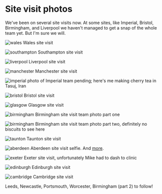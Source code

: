 # Site visit photos

We've been on several site visits now. At some sites, like Imperial, Bristol, Birmingham, and Liverpool we haven't managed to get a snap of the whole team yet. But I'm sure we will. 

![wales](https://github.com/drcjar/ipfjes/blob/master/photos/20170516_134521.jpg)
Wales site visit

![southampton](https://github.com/drcjar/ipfjes/blob/master/photos/IMG_0859.jpg)
Southampton site visit

![liverpool](https://github.com/drcjar/ipfjes/blob/master/photos/20170518_123241.jpg)
Liverpool site visit

![manchester](https://github.com/drcjar/ipfjes/blob/master/photos/IMG_0879.jpg)
Manchester site visit

![imperial](https://github.com/drcjar/ipfjes/blob/master/photos/Carl3.jpg)
photo of Imperial team pending; here's me making cherry tea in Tasuj, Iran

![bristol](https://github.com/drcjar/ipfjes/blob/master/photos/20170524_140546.jpg)
Bristol site visit

![glasgow](https://github.com/drcjar/ipfjes/blob/master/photos/20170627_113758(0).jpg)
Glasgow site visit

![birmingham](https://github.com/drcjar/ipfjes/blob/master/photos/GWBirmingham.jpg)
Birmingham site visit team photo part one

![birmingham](https://github.com/drcjar/ipfjes/blob/master/photos/image001.jpg)
Birmingham site visit team photo part two, definitely no biscuits to see here

![taunton](https://github.com/drcjar/ipfjes/blob/master/photos/20170710_140205.jpg)
Taunton site visit

![aberdeen](https://github.com/drcjar/ipfjes/blob/master/photos/IMG_8966.jpg)
Aberdeen site visit selfie. And [more](https://github.com/drcjar/ipfjes/blob/master/photos/20170503_182235.jpg).

![exeter](https://github.com/drcjar/ipfjes/blob/master/photos/20170720_151412.jpg)
Exeter site visit, unfortunately Mike had to dash to clinic

![edinburgh](https://github.com/drcjar/ipfjes/blob/master/photos/20170728_104008.jpg)
Edinburgh site visit

![cambridge](https://github.com/drcjar/ipfjes/raw/master/photos/20170905_120707.jpg)
Cambridge site visit

Leeds, Newcastle, Portsmouth, Worcester, Birmingham (part 2) to follow!
